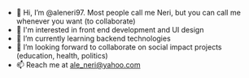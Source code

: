 - 👋 Hi, I’m @aleneri97. Most people call me Neri, but you can call me whenever you want (to collaborate)
- 👀 I'm interested in front end development and UI design
- 🌱 I’m currently learning backend technologies
- 💞️ I’m looking forward to collaborate on social impact projects (education, health, politics)
- 📫 Reach me at ale_neri@yahoo.com

<!---
aleneri97/aleneri97 is a ✨ special ✨ repository because its `README.md` (this file) appears on your GitHub profile.
You can click the Preview link to take a look at your changes.
--->
